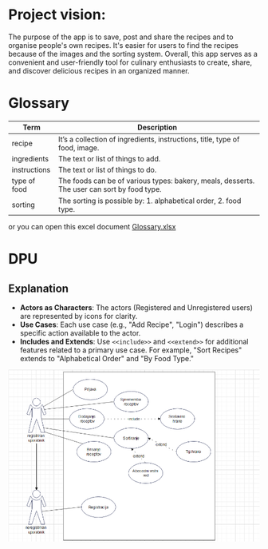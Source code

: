 # Project vision:

The purpose of the app is to save, post and share the recipes and to organise people's own recipes. It's easier for users to find the recipes because of the images and the sorting system. Overall, this app serves as a convenient and user-friendly tool for culinary enthusiasts to create, share, and discover delicious recipes in an organized manner.

# Glossary

| Term          | Description                                                                                                 |
|---------------|-------------------------------------------------------------------------------------------------------------|
| recipe        | It’s a collection of ingredients, instructions, title, type of food, image.                                 |
| ingredients   | The text or list of things to add.                                                                          |
| instructions  | The text or list of things to do.                                                                           |
| type of food  | The foods can be of various types: bakery, meals, desserts. The user can sort by food type.                 |
| sorting       | The sorting is possible by: 1. alphabetical order, 2. food type.                                            |

or you can open this excel document [Glossary.xlsx](assets/Glossary.xlsx)

# DPU 

## Explanation

- **Actors as Characters**: The actors (Registered and Unregistered users) are represented by icons for clarity.
- **Use Cases**: Each use case (e.g., "Add Recipe", "Login") describes a specific action available to the actor.
- **Includes and Extends**: Use `<<include>>` and `<<extend>>` for additional features related to a primary use case. For example, "Sort Recipes" extends to "Alphabetical Order" and "By Food Type."

<p align="center">
<img src="./assets/dpu.png" alt="DPU Diagram" width="600px" >
</p>





